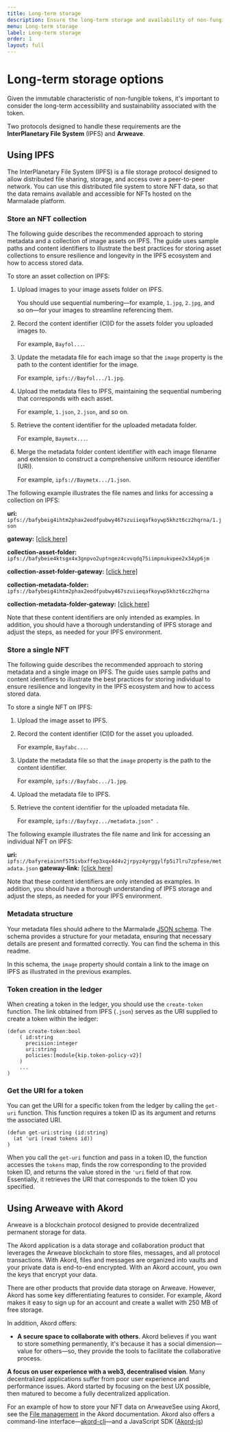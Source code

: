 ```yaml
---
title: Long-term storage
description: Ensure the long-term storage and availability of non-fungible tokens.
menu: Long-term storage
label: Long-term storage
order: 1
layout: full
---
```


# Long-term storage options

Given the immutable characteristic of non-fungible tokens, it's important to consider the long-term accessibility and sustainability associated with the token.

Two protocols designed to handle these requirements are the **InterPlanetary File System** (IPFS) and **Arweave**.

## Using IPFS

The InterPlanetary File System (IPFS) is a file storage protocol designed to allow distributed file sharing, storage, and access over a peer-to-peer network.
You can use this distributed file system to store NFT data, so that the data remains available and accessible for NFTs hosted on the Marmalade platform.

### Store an NFT collection

The following guide describes the recommended approach to storing metadata and a collection of image assets on IPFS. 
The guide uses sample paths and content identifiers to illustrate the best practices for storing asset collections to ensure resilience and longevity in the IPFS ecosystem and how to access stored data.

To store an asset collection on IPFS:

1. Upload images to your image assets folder on IPFS.
   
   You should use sequential numbering—for example, `1.jpg`, `2.jpg`, and so on—for your images to streamline referencing them.

2. Record the content identifier (CI)D for the assets folder you uploaded images to.
   
   For example, `Bayfol...`.

3. Update the metadata file for each image so that the `image` property is the path to the content identifier for the image. 
   
   For example, `ipfs://Bayfol.../1.jpg`.

4. Upload the metadata files to IPFS, maintaining the sequential numbering that corresponds with each asset.
   
   For example, `1.json`, `2.json`, and so on.

5. Retrieve the content identifier for the uploaded metadata folder.
   
   For example, `Baymetx...`.

6. Merge the metadata folder content identifier with each image filename and extension to construct a comprehensive uniform resource identifier (URI).
   
   For example, `ipfs://Baymetx.../1.json`.

The following example illustrates the file names and links for accessing a collection on IPFS:

**uri:** `ipfs://bafybeig4ihtm2phax2eodfpubwy467szuiieqafkoywp5khzt6cz2hqrna/1.json`

**gateway:** [[click here]](https://bafybeig4ihtm2phax2eodfpubwy467szuiieqafkoywp5khzt6cz2hqrna.ipfs.dweb.link/1.json)

**collection-asset-folder:** `ipfs://bafybeie4ktsgx4x3gnpvo2uptngez4cvvqdq75iimpnukvpee2x34yp6jm`

**collection-asset-folder-gateway:** [[click here]](https://bafybeie4ktsgx4x3gnpvo2uptngez4cvvqdq75iimpnukvpee2x34yp6jm.ipfs.dweb.link/)

**collection-metadata-folder:** `ipfs://bafybeig4ihtm2phax2eodfpubwy467szuiieqafkoywp5khzt6cz2hqrna`

**collection-metadata-folder-gateway:** [[click here]](https://bafybeig4ihtm2phax2eodfpubwy467szuiieqafkoywp5khzt6cz2hqrna.ipfs.dweb.link/)

Note that these content identifiers are only intended as examples.
In addition, you should have a thorough understanding of IPFS storage and adjust the steps, as needed for your IPFS environment.

### Store a single NFT

The following guide describes the recommended approach to storing metadata and a single image on IPFS. 
The guide uses sample paths and content identifiers to illustrate the best practices for storing individual to ensure resilience and longevity in the IPFS ecosystem and how to access stored data.

To store a single NFT on IPFS:

1. Upload the image asset to IPFS.

2. Record the content identifier (CI)D for the asset you uploaded.
   
   For example, `Bayfabc...`.

3. Update the metadata file so that the `image` property is the path to the content identifier.
   
   For example, `ipfs://Bayfabc.../1.jpg`.

4. Upload the metadata file to IPFS.

5. Retrieve the content identifier for the uploaded metadata file.
   
   For example, `ipfs://Bayfxyz.../metadata.json" `.

The following example illustrates the file name and link for accessing an individual NFT on IPFS:

**uri:** `ipfs://bafyreiainnf575ivbxffep3xqx4d4v2jrpyz4yrggylfp5i7lru7zpfese/metadata.json`
**gateway-link:** [[click here]](https://bafyreiainnf575ivbxffep3xqx4d4v2jrpyz4yrggylfp5i7lru7zpfese.ipfs.dweb.link/metadata.json)

Note that these content identifiers are only intended as examples.
In addition, you should have a thorough understanding of IPFS storage and adjust the steps, as needed for your IPFS environment.

### Metadata structure

Your metadata files should adhere to the Marmalade [JSON schema](/marmalade/metadata). 
The schema provides a structure for your metadata, ensuring that necessary details are present and formatted correctly. 
You can find the schema in this readme.

In this schema, the `image` property should contain a link to the image on IPFS
as illustrated in the previous examples.

### Token creation in the ledger

When creating a token in the ledger, you should use the `create-token` function.
The link obtained from IPFS (`.json`) serves as the URI supplied to create a token
within the ledger:

```pact
(defun create-token:bool
    ( id:string
      precision:integer
      uri:string
      policies:[module{kip.token-policy-v2}]
    )
    ...
)

```

### Get the URI for a token

You can get the URI for a specific token from the ledger by calling the `get-uri` function. 
This function requires a token ID as its argument and returns the associated URI.

```pact
(defun get-uri:string (id:string)
  (at 'uri (read tokens id))
)
```

When you call the `get-uri` function and pass in a token ID, the function accesses the `tokens` map, finds the row corresponding to the provided token ID, and returns
the value stored in the `'uri` field of that row. 
Essentially, it retrieves the URI that corresponds to the token ID you specified.

## Using Arweave with Akord

Arweave is a blockchain protocol designed to provide decentralized permanent storage for data. 

The Akord application is a data storage and collaboration product that leverages the Arweave blockchain to store files, messages, and all protocol transactions. 
With Akord, files and messages are organized into vaults and your private data is end-to-end encrypted. 
With an Akord account, you own the keys that encrypt your data.

There are other products that provide data storage on Arweave.
However, Akord has some key differentiating features to consider.
For example, Akord makes it easy to sign up for an account and create a wallet with 250 MB of free storage.

In addition, Akord offers:

- **A secure space to collaborate with others**. 
Akord believes if you want to store something permanently, it's because it has a social dimension—value for others—so, they provide the tools to facilitate the collaborative process.

**A focus on user experience with a web3, decentralised vision**. 
Many decentralized applications suffer from poor user experience and performance issues. 
Akord started by focusing on the best UX possible, then matured to become a fully decentralized application.

For an example of how to store your NFT data on ArweaveSee using Akord, see the [File management](https://docs.akord.com/app/product-guides/file-management) in the Akord documentation.
Akord also offers a command-line interface—[akord-cli](https://docs.akord.com/build/akord-cli)—and a JavaScript SDK ([Akord-js](https://github.com/Akord-com/akord-js))
